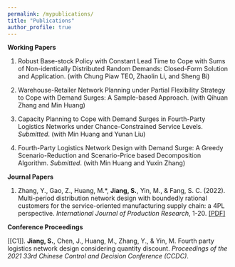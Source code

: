 ```yaml
---
permalink: /mypublications/
title: "Publications"
author_profile: true
---
```


**Working Papers**

1. Robust Base-stock Policy with Constant Lead Time to Cope with Sums of Non-identically Distributed Random Demands: Closed-Form Solution and Application. (with Chung Piaw TEO, Zhaolin Li, and Sheng Bi)

2. Warehouse-Retailer Network Planning under Partial Flexibility Strategy to Cope with Demand Surges: A Sample-based Approach. (with Qihuan Zhang and Min Huang)

3. Capacity Planning to Cope with  Demand Surges in Fourth-Party Logistics Networks under Chance-Constrained Service Levels. _Submitted_. (with Min Huang and Yunan Liu)

4. Fourth-Party Logistics Network Design with Demand Surge: A Greedy Scenario-Reduction and Scenario-Price based Decomposition Algorithm. _Submitted_. (with Min Huang and Yuxin Zhang)

**Journal Papers**

1. Zhang, Y., Gao, Z., Huang, M.*, **Jiang, S.**, Yin, M., & Fang, S. C. (2022). Multi-period distribution network design with boundedly rational customers for the service-oriented manufacturing supply chain: a 4PL perspective. _International Journal of Production Research_, 1-20. [[PDF]](/files/paper1.pdf)

**Conference Proceedings**

[[C1]]. **Jiang, S.**, Chen, J., Huang, M., Zhang, Y., & Yin, M. Fourth party logistics network design considering quantity discount. _Proceedings of the 2021 33rd Chinese Control and Decision Conference (CCDC)_.
